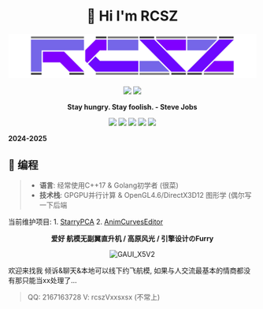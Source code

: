 <h1 align="center">👋 Hi I'm RCSZ</h1>
<img src="assets/rcszlogo_v2.1.png" alt="RCSZ">

<p align="center">
  <img src="https://github-readme-stats.vercel.app/api?username=RCSZC&show_icons=true&theme=radical"/>
  <img src="https://github-readme-stats.vercel.app/api/top-langs/?username=RCSZC&theme=radical&layout=compact"/>
</p>

<p align="center">
<strong> Stay hungry. Stay foolish. - Steve Jobs </strong>
</p>

<p align="center">
<img src="https://img.shields.io/badge/C++-17-red?style=for-the-badge&logo=c%2B%2B"/>
<img src="https://img.shields.io/badge/Go-1.21-cyan?style=for-the-badge&logo=go"/>
<img src="https://img.shields.io/badge/GLSL-4.6-blue?style=for-the-badge&logo=opengl"/>
<img src="https://img.shields.io/badge/CL-3.0-orange?style=for-the-badge&logo=opencl"/>
<img src="https://img.shields.io/badge/HLSL-5.1-orange?style=for-the-badge&logo=direct3d12"/>
</p>

__2024-2025__
## 🐠 编程
> - __语言__: 经常使用C++17 & Golang初学者 (很菜)
> - __技术栈__: GPGPU并行计算 & OpenGL4.6/DirectX3D12 图形学 (偶尔写一下后端

当前维护项目: 1. [StarryPCA](https://github.com/rcszc/StarryPCA) 2. [AnimCurvesEditor](https://github.com/rcszc/AnimCurvesEditor)

<p align="center">
<strong> 爱好 航模无副翼直升机 / 高原风光 / 引擎设计のFurry </strong>
</p>
<p align="center">
<img src="assets/rcszheil.png" alt="GAUI_X5V2">
</p>

欢迎来找我 倾诉&聊天&本地可以线下约飞航模, 如果与人交流最基本的情商都没有那只能当xx处理了...
> QQ: 2167163728 V: rcszVxxsxsx (不常上)
